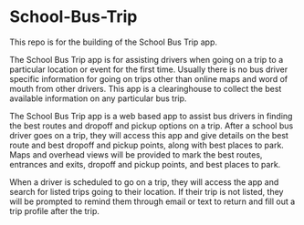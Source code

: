 # School-Bus-Trip

This repo is for the building of the School Bus Trip app.  

The School Bus Trip app is for assisting drivers when going on a trip to a particular location or event for the first time.  Usually there is no bus driver specific information for going on trips other than online maps and word of mouth from other drivers.  This app is a clearinghouse to collect the best available information on any particular bus trip.

The School Bus Trip app is a web based app to assist bus drivers in finding the best routes and dropoff and pickup options on a trip.  After a school bus driver goes on a trip, they will access this app and give details on the best route and best dropoff and pickup points, along with best places to park.  Maps and overhead views will be provided to mark the best routes, entrances and exits, dropoff and pickup points, and best places to park.  

When a driver is scheduled to go on a trip, they will access the app and search for listed trips going to their location.  If their trip is not listed, they will be prompted to remind them through email or text to return and fill out a trip profile after the trip.
